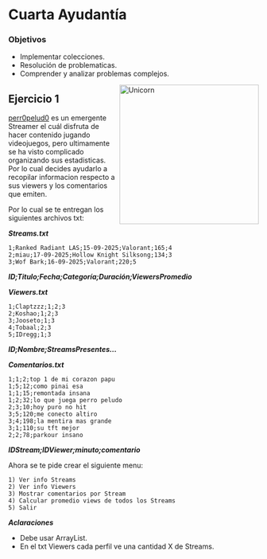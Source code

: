 # Cuarta Ayudantía

### Objetivos

* Implementar colecciones.
* Resolución de problematicas.
* Comprender y analizar problemas complejos.

<img align="right" width=280px alt="Unicorn" src="https://media.tenor.com/V0OhYaTPcv8AAAAi/sleeping-wingman.gif" />

## Ejercicio 1

<a href="https://www.twitch.tv/perr0pelud0" title="Bora PerroPeludo">perr0pelud0</a> es un emergente Streamer el cuál disfruta de hacer contenido jugando videojuegos, pero ultimamente se ha visto complicado organizando sus estadisticas. Por lo cual decides ayudarlo a recopilar informacion respecto a sus viewers y los comentarios que emiten.

Por lo cual se te entregan los siguientes archivos txt:

***Streams.txt***

```
1;Ranked Radiant LAS;15-09-2025;Valorant;165;4
2;miau;17-09-2025;Hollow Knight Silksong;134;3
3;Wof Bark;16-09-2025;Valorant;220;5
```
***ID;Titulo;Fecha;Categoría;Duración;ViewersPromedio***

***Viewers.txt***

```
1;Claptzzz;1;2;3
2;Koshao;1;2;3
3;Jooseto;1;3
4;Tobaal;2;3
5;IDregg;1;3
```
***ID;Nombre;StreamsPresentes...***

***Comentarios.txt***

```
1;1;2;top 1 de mi corazon papu
1;5;12;como pinai esa
1;1;15;remontada insana
1;2;32;lo que juega perro peludo
2;3;10;hoy puro no hit
3;5;120;me conecto altiro
3;4;198;la mentira mas grande
3;1;110;su tft mejor
2;2;78;parkour insano
```
***IDStream;IDViewer;minuto;comentario***

Ahora se te pide crear el siguiente menu:

````
1) Ver info Streams
2) Ver info Viewers
3) Mostrar comentarios por Stream
4) Calcular promedio views de todos los Streams
5) Salir
````

***Aclaraciones***

* Debe usar ArrayList.
* En el txt Viewers cada perfil ve una cantidad X de Streams.
